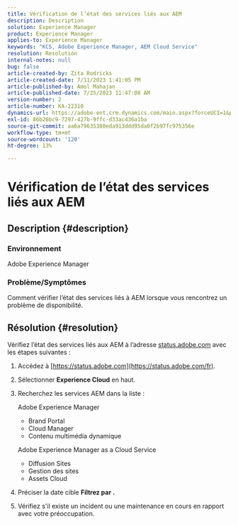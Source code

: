 ```yaml
---
title: Vérification de l’état des services liés aux AEM
description: Description
solution: Experience Manager
product: Experience Manager
applies-to: Experience Manager
keywords: "KCS, Adobe Experience Manager, AEM Cloud Service"
resolution: Resolution
internal-notes: null
bug: false
article-created-by: Zita Rodricks
article-created-date: 7/11/2023 1:41:05 PM
article-published-by: Amol Mahajan
article-published-date: 7/25/2023 11:47:08 AM
version-number: 2
article-number: KA-22310
dynamics-url: https://adobe-ent.crm.dynamics.com/main.aspx?forceUCI=1&pagetype=entityrecord&etn=knowledgearticle&id=85864194-f01f-ee11-9cbe-6045bd006239
exl-id: 86b26bc9-7297-427b-9ffc-d33ac436a1ba
source-git-commit: aa6a79635380eda913ddd95da0f2b97fc975356e
workflow-type: tm+mt
source-wordcount: '120'
ht-degree: 13%

---
```


# Vérification de l’état des services liés aux AEM

## Description {#description}


### Environnement

Adobe Experience Manager

### Problème/Symptômes

Comment vérifier l’état des services liés à AEM lorsque vous rencontrez un problème de disponibilité.


## Résolution {#resolution}


Vérifiez l’état des services liés aux AEM à l’adresse [status.adobe.com](https://status.adobe.com/fr) avec les étapes suivantes :

1. Accédez à [https://status.adobe.com](https://status.adobe.com/fr).
2. Sélectionner <b>Experience Cloud</b> en haut.
3. Recherchez les services AEM dans la liste :


   Adobe Experience Manager

   - Brand Portal
   - Cloud Manager
   - Contenu multimédia dynamique



   Adobe Experience Manager as a Cloud Service

   - Diffusion Sites
   - Gestion des sites
   - Assets Cloud


4. Préciser la date cible <b>Filtrez par .</b>
5. Vérifiez s&#39;il existe un incident ou une maintenance en cours en rapport avec votre préoccupation.
